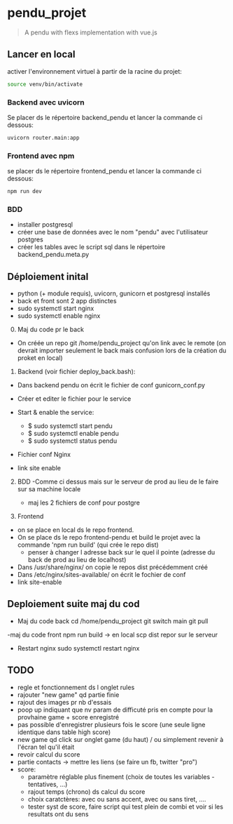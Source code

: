 # pendu_projet

> A pendu with flexs implementation with vue.js

## Lancer en local

activer l'environnement virtuel à partir de la racine du projet:

```bash
source venv/bin/activate
```

### Backend avec uvicorn

Se placer ds le répertoire backend_pendu et lancer la commande ci dessous:

```bash
uvicorn router.main:app
```

### Frontend avec npm

se placer ds le répertoire frontend_pendu et lancer la commande ci dessous:

```bash
npm run dev
```

### BDD

- installer postgresql
- créer une base de données avec le nom "pendu" avec l'utilisateur postgres
- créer les tables avec le script sql dans le répertoire backend_pendu.meta.py

## Déploiement inital

- python (+ module requis), uvicorn, gunicorn et postgresql installés
- back et front sont 2 app distinctes
- sudo systemctl start nginx
- sudo systemctl enable nginx

0. Maj du code pr le back

- On créée un repo git /home/pendu_project qu'on link avec le remote (on devrait importer seulement le back mais confusion lors de la création du proket en local)

1. Backend (voir fichier deploy_back.bash):

- Dans backend pendu on écrit le fichier de conf gunicorn_conf.py
- Créer et editer le fichier pour le service
- Start & enable the service:

  - $ sudo systemctl start pendu
  - $ sudo systemctl enable pendu
  - $ sudo systemctl status pendu

- Fichier conf Nginx
- link site enable

2. BDD
   -Comme ci dessus mais sur le serveur de prod au lieu de le faire sur sa machine locale

   - maj les 2 fichiers de conf pour postgre

3. Frontend

- on se place en local ds le repo frontend.
- On se place ds le repo frontend-pendu et build le projet avec la commande 'npm run build' (qui crée le repo dist)
  - penser à changer l adresse back sur le quel il pointe (adresse du back de prod au lieu de localhost)
- Dans /usr/share/nginx/ on copie le repos dist précédemment créé
- Dans /etc/nginx/sites-available/ on écrit le fochier de conf
- link site-enable

## Deploiement suite maj du cod

- Maj du code back
  cd /home/pendu_project
  git switch main
  git pull

-maj du code front
npm run build -> en local
scp dist repor sur le serveur

- Restart nginx
  sudo systemctl restart nginx

## TODO

- regle et fonctionnement ds l onglet rules
- rajouter "new game" qd partie finie
- rajout des images pr nb d'essais
- poop up indiquant que nv param de difficuté pris en compte pour la provhaine game + score enregistré
- pas possible d'enregistrer plusieurs fois le score (une seule ligne identique dans table high score)
- new game qd click sur onglet game (du haut) / ou simplement revenir à l'écran tel qu'il était
- revoir calcul du score
- partie contacts -> mettre les liens (se faire un fb, twitter "pro")
- score:
  - paramètre réglable plus finement (choix de toutes les variables - tentatives, ...)
  - rajout temps (chrono) ds calcul du score
  - choix caratctères: avec ou sans accent, avec ou sans tiret, ....
  - tester syst de score, faire script qui test plein de combi et voir si les resultats ont du sens

